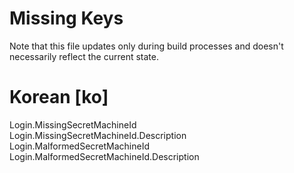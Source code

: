 # Missing Keys
Note that this file updates only during build processes and doesn't necessarily reflect the current state.

# Korean [ko]
Login.MissingSecretMachineId  
Login.MissingSecretMachineId.Description  
Login.MalformedSecretMachineId  
Login.MalformedSecretMachineId.Description  

